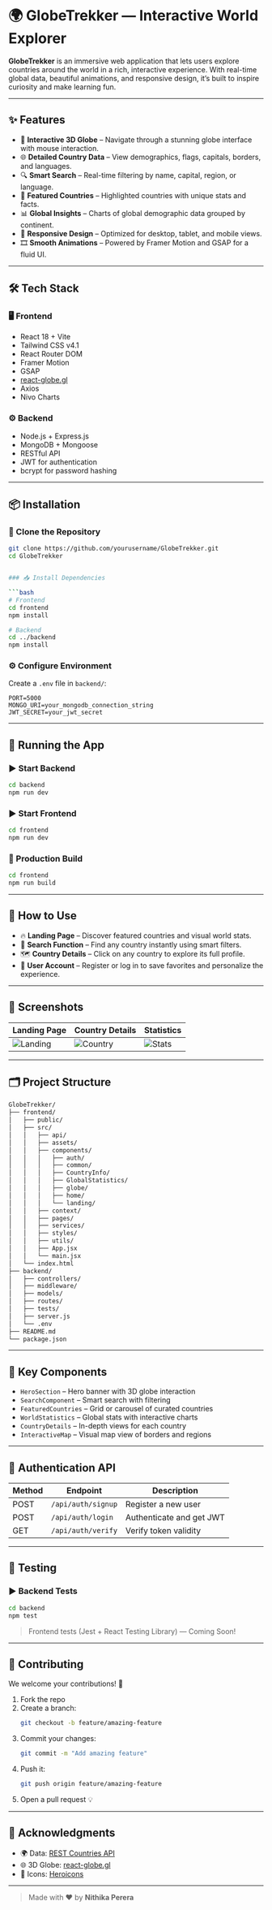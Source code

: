 # 🌍 **GlobeTrekker** — Interactive World Explorer


**GlobeTrekker** is an immersive web application that lets users explore countries around the world in a rich, interactive experience. With real-time global data, beautiful animations, and responsive design, it’s built to inspire curiosity and make learning fun.

---

## ✨ **Features**

- 🧭 **Interactive 3D Globe** – Navigate through a stunning globe interface with mouse interaction.
- 🌐 **Detailed Country Data** – View demographics, flags, capitals, borders, and languages.
- 🔍 **Smart Search** – Real-time filtering by name, capital, region, or language.
- 🎯 **Featured Countries** – Highlighted countries with unique stats and facts.
- 📊 **Global Insights** – Charts of global demographic data grouped by continent.
- 📱 **Responsive Design** – Optimized for desktop, tablet, and mobile views.
- 🎞️ **Smooth Animations** – Powered by Framer Motion and GSAP for a fluid UI.

---

## 🛠️ **Tech Stack**

### 🖥️ Frontend
- React 18 + Vite  
- Tailwind CSS v4.1  
- React Router DOM  
- Framer Motion  
- GSAP  
- [react-globe.gl](https://github.com/vasturiano/react-globe.gl)  
- Axios  
- Nivo Charts  

### ⚙️ Backend
- Node.js + Express.js  
- MongoDB + Mongoose  
- RESTful API  
- JWT for authentication  
- bcrypt for password hashing  

---

## 📦 **Installation**

### 🔁 Clone the Repository

```bash
git clone https://github.com/yourusername/GlobeTrekker.git
cd GlobeTrekker


### 📥 Install Dependencies

```bash
# Frontend
cd frontend
npm install

# Backend
cd ../backend
npm install
```

### ⚙️ Configure Environment

Create a `.env` file in `backend/`:

```env
PORT=5000
MONGO_URI=your_mongodb_connection_string
JWT_SECRET=your_jwt_secret
```

---

## 🚀 **Running the App**

### ▶️ Start Backend

```bash
cd backend
npm run dev
```

### ▶️ Start Frontend

```bash
cd frontend
npm run dev
```

### 🏁 Production Build

```bash
cd frontend
npm run build
```

---

## 🧭 **How to Use**

- 🔥 **Landing Page** – Discover featured countries and visual world stats.
- 🔎 **Search Function** – Find any country instantly using smart filters.
- 🗺️ **Country Details** – Click on any country to explore its full profile.
- 👤 **User Account** – Register or log in to save favorites and personalize the experience.

---

## 📸 **Screenshots**

| Landing Page | Country Details | Statistics |
|--------------|-----------------|------------|
| ![Landing](https://globe-trekker-gamma.vercel.app/assets/screenshots/landing.png) | ![Country](https://globe-trekker-gamma.vercel.app/assets/screenshots/country-details.png) | ![Stats](https://globe-trekker-gamma.vercel.app/assets/screenshots/statistics.png) |

---

## 🗂️ **Project Structure**

```bash
GlobeTrekker/
├── frontend/
│   ├── public/
│   ├── src/
│   │   ├── api/
│   │   ├── assets/
│   │   ├── components/
│   │   │   ├── auth/
│   │   │   ├── common/
│   │   │   ├── CountryInfo/
│   │   │   ├── GlobalStatistics/
│   │   │   ├── globe/
│   │   │   ├── home/
│   │   │   └── landing/
│   │   ├── context/
│   │   ├── pages/
│   │   ├── services/
│   │   ├── styles/
│   │   ├── utils/
│   │   ├── App.jsx
│   │   └── main.jsx
│   └── index.html
├── backend/
│   ├── controllers/
│   ├── middleware/
│   ├── models/
│   ├── routes/
│   ├── tests/
│   ├── server.js
│   └── .env
├── README.md
└── package.json
```

---

## 🧩 **Key Components**

- `HeroSection` – Hero banner with 3D globe interaction  
- `SearchComponent` – Smart search with filtering  
- `FeaturedCountries` – Grid or carousel of curated countries  
- `WorldStatistics` – Global stats with interactive charts  
- `CountryDetails` – In-depth views for each country  
- `InteractiveMap` – Visual map view of borders and regions  

---

## 🔐 **Authentication API**

| Method | Endpoint            | Description                  |
|--------|---------------------|------------------------------|
| POST   | `/api/auth/signup`  | Register a new user          |
| POST   | `/api/auth/login`   | Authenticate and get JWT     |
| GET    | `/api/auth/verify`  | Verify token validity        |

---

## 🧪 **Testing**

### ▶️ Backend Tests

```bash
cd backend
npm test
```

> Frontend tests (Jest + React Testing Library) — Coming Soon!

---

## 🤝 **Contributing**

We welcome your contributions! 🚀

1. Fork the repo  
2. Create a branch:  
   ```bash
   git checkout -b feature/amazing-feature
   ```
3. Commit your changes:  
   ```bash
   git commit -m "Add amazing feature"
   ```
4. Push it:  
   ```bash
   git push origin feature/amazing-feature
   ```
5. Open a pull request 💡

---

## 🙏 **Acknowledgments**

- 🌍 Data: [REST Countries API](https://restcountries.com)  
- 🌐 3D Globe: [react-globe.gl](https://github.com/vasturiano/react-globe.gl)  
- 🎨 Icons: [Heroicons](https://heroicons.com)  

---

> Made with ❤️ by **Nithika Perera**
